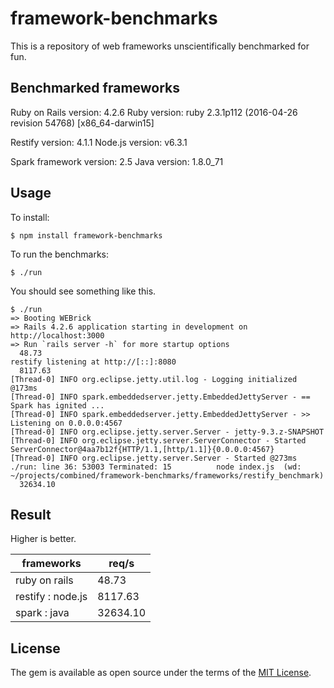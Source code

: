 # framework-benchmarks

This is a repository of web frameworks unscientifically benchmarked for fun.

## Benchmarked frameworks

Ruby on Rails version: 4.2.6
Ruby version: ruby 2.3.1p112 (2016-04-26 revision 54768) [x86_64-darwin15]

Restify version: 4.1.1
Node.js version: v6.3.1

Spark framework version: 2.5
Java version: 1.8.0_71

## Usage

To install:

`$ npm install framework-benchmarks`

To run the benchmarks:

`$ ./run`

You should see something like this.

```
$ ./run
=> Booting WEBrick
=> Rails 4.2.6 application starting in development on http://localhost:3000
=> Run `rails server -h` for more startup options
  48.73
restify listening at http://[::]:8080
  8117.63
[Thread-0] INFO org.eclipse.jetty.util.log - Logging initialized @173ms
[Thread-0] INFO spark.embeddedserver.jetty.EmbeddedJettyServer - == Spark has ignited ...
[Thread-0] INFO spark.embeddedserver.jetty.EmbeddedJettyServer - >> Listening on 0.0.0.0:4567
[Thread-0] INFO org.eclipse.jetty.server.Server - jetty-9.3.z-SNAPSHOT
[Thread-0] INFO org.eclipse.jetty.server.ServerConnector - Started ServerConnector@4aa7b12f{HTTP/1.1,[http/1.1]}{0.0.0.0:4567}
[Thread-0] INFO org.eclipse.jetty.server.Server - Started @273ms
./run: line 36: 53003 Terminated: 15          node index.js  (wd: ~/projects/combined/framework-benchmarks/frameworks/restify_benchmark)
  32634.10
```

## Result

Higher is better.

| frameworks        | req/s    |
|-------------------|----------|
| ruby on rails     | 48.73    |
| restify : node.js | 8117.63  |
| spark : java      | 32634.10 |

## License

The gem is available as open source under the terms of the [MIT License](http://opensource.org/licenses/MIT).

